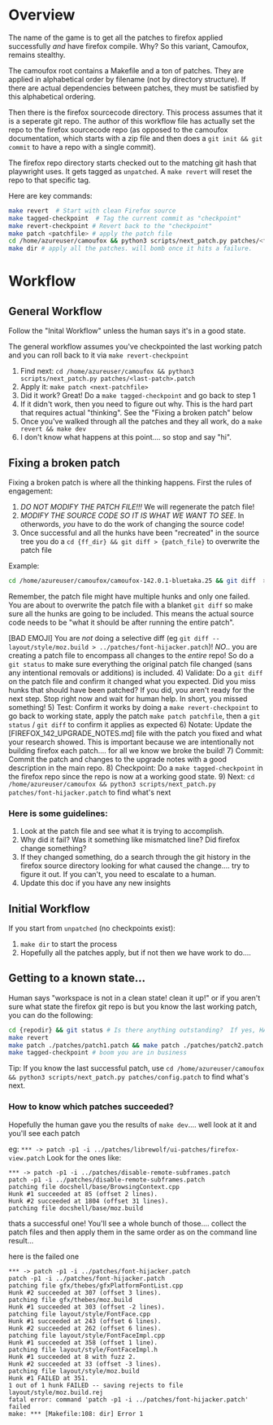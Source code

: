 # Overview

The name of the game is to get all the patches to firefox applied successfully *and* have firefox compile.  Why?  So this variant, Camoufox, remains stealthy.

The camoufox root contains a Makefile and a ton of patches.  They are applied in alphabetical order by filename (not by directory structure). If there are actual dependencies between patches, they must be satisfied by this alphabetical ordering.

Then there is the firefox sourcecode directory.  This process assumes that it is a seperate git repo.  The author of this workflow file has actually set the repo to the firefox sourcecode repo (as opposed to the camoufox documentation, which starts with a zip file and then does a `git init && git commit` to have a repo with a single commit).

The firefox repo directory starts checked out to the matching git hash that playwright uses.  It gets tagged as `unpatched`.  A `make revert` will reset the repo to that specific tag.

Here are key commands:

```bash
make revert  # Start with clean Firefox source
make tagged-checkpoint  # Tag the current commit as "checkpoint"
make revert-checkpoint # Revert back to the "checkpoint"
make patch <patchfile> # apply the patch file
cd /home/azureuser/camoufox && python3 scripts/next_patch.py patches/<file>.patch # find next patch
make dir # apply all the patches. will bomb once it hits a failure.
```

# Workflow

## General Workflow

Follow the "Inital Workflow" unless the human says it's in a good state.

The general workflow assumes you've checkpointed the last working patch and you can roll back to it via `make revert-checkpoint`

1) Find next: `cd /home/azureuser/camoufox && python3 scripts/next_patch.py patches/<last-patch>.patch`
2) Apply it: `make patch <next-patchfile>`
3) Did it work?  Great!  Do a `make tagged-checkpoint` and go back to step 1
4) If it didn't work, then you need to figure out why.  This is the hard part that requires actual "thinking".  See the "Fixing a broken patch" below
5) Once you've walked through all the patches and they all work, do a `make revert && make dev`
6) I don't know what happens at this point.... so stop and say "hi".

## Fixing a broken patch
Fixing a broken patch is where all the thinking happens.  First the rules of engagement:
1) *DO NOT MODIFY THE PATCH FILE!!!*  We will regenerate the patch file!
2) *MODIFY THE SOURCE CODE SO IT IS WHAT WE WANT TO SEE*.  In otherwords, *you* have to do the work of changing the source code!
3) Once successful and all the hunks have been "recreated" in the source tree you do a `cd {ff_dir} && git diff > {patch_file}` to overwrite the patch file

Example:

```bash
cd /home/azureuser/camoufox/camoufox-142.0.1-bluetaka.25 && git diff  > ../patches/font-hijacker.patch
```

Remember, the patch file might have multiple hunks and only one failed.  You are about to overwrite the patch file with a blanket `git diff` so make sure all the hunks are going to be included.  This means the actual source code needs to be "what it should be after running the entire patch".

[BAD EMOJI] You are *not* doing a selective diff (eg `git diff -- layout/style/moz.build > ../patches/font-hijacker.patch`)!  *NO*..  you are creating a patch file to encompass all changes to the *entire* repo!  So do a `git status` to make sure everything the original patch file changed (sans any intentional removals or additions) is included.
4) Validate: Do a `git diff` on the patch file and confirm it changed what you expected.  Did you miss hunks that should have been patched?  If you did, you aren't ready for the next step.  Stop right now and wait for human help.  In short, you missed something!
5) Test: Confirm it works by doing a `make revert-checkpoint` to go back to working state, apply the patch `make patch patchfile`, then a `git status` / `git diff` to confirm it applies as expected
6) Notate: Update the [FIREFOX_142_UPGRADE_NOTES.md] file with the patch you fixed and what your research showed.  This is important because we are intentionally not building firefox each patch.... for all we know we broke the build!
7) Commit: Commit the patch and changes to the upgrade notes with a good description in the main repo.
8) Checkpoint: Do a `make tagged-checkpoint` in the firefox repo since the repo is now at a working good state.
9) Next: `cd /home/azureuser/camoufox && python3 scripts/next_patch.py patches/font-hijacker.patch` to find what's next

### Here is some guidelines:

1) Look at the patch file and see what it is trying to accomplish.
2) Why did it fail?  Was it something like mismatched line?  Did firefox change something?
3) If they changed something, do a search through the git history in the firefox source directory looking for what caused the change....  try to figure it out.  If you can't, you need to escalate to a human.
4) Update this doc if you have any new insights

## Initial Workflow
If you start from `unpatched` (no checkpoints exist):

1) `make dir` to start the process
2) Hopefully all the patches apply, but if not then we have work to do....

## Getting to a known state...

Human says "workspace is not in a clean state! clean it up!" or if you aren't sure what state the firefox git repo is but you know the last working patch, you can do the following:

```bash
cd {repodir} && git status # Is there anything outstanding?  If yes, HALT! Summon your human!
make revert
make patch ./patches/patch1.patch && make patch ./patches/patch2.patch ..... # one make per successful patch.  do them all in a single line or you'll annoy the human!
make tagged-checkpoint # boom you are in business
```

Tip: If you know the last successful patch, use `cd /home/azureuser/camoufox && python3 scripts/next_patch.py patches/config.patch` to find what's next.
### How to know which patches succeeded?

Hopefully the human gave you the results of `make dev`.... well look at it and you'll see each patch

eg: `*** -> patch -p1 -i ../patches/librewolf/ui-patches/firefox-view.patch`
Look for the ones like:
```
*** -> patch -p1 -i ../patches/disable-remote-subframes.patch
patch -p1 -i ../patches/disable-remote-subframes.patch
patching file docshell/base/BrowsingContext.cpp
Hunk #1 succeeded at 85 (offset 2 lines).
Hunk #2 succeeded at 1804 (offset 31 lines).
patching file docshell/base/moz.build
```

thats a successful one!  You'll see a whole bunch of those.... collect the patch files and then apply them in the same order as on the command line result...

here is the failed one

```
*** -> patch -p1 -i ../patches/font-hijacker.patch
patch -p1 -i ../patches/font-hijacker.patch
patching file gfx/thebes/gfxPlatformFontList.cpp
Hunk #2 succeeded at 307 (offset 3 lines).
patching file gfx/thebes/moz.build
Hunk #1 succeeded at 303 (offset -2 lines).
patching file layout/style/FontFace.cpp
Hunk #1 succeeded at 243 (offset 6 lines).
Hunk #2 succeeded at 262 (offset 6 lines).
patching file layout/style/FontFaceImpl.cpp
Hunk #1 succeeded at 358 (offset 1 line).
patching file layout/style/FontFaceImpl.h
Hunk #1 succeeded at 8 with fuzz 2.
Hunk #2 succeeded at 33 (offset -3 lines).
patching file layout/style/moz.build
Hunk #1 FAILED at 351.
1 out of 1 hunk FAILED -- saving rejects to file layout/style/moz.build.rej
fatal error: command 'patch -p1 -i ../patches/font-hijacker.patch' failed
make: *** [Makefile:108: dir] Error 1
```